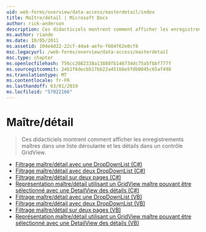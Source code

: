 ```yaml
---
uid: web-forms/overview/data-access/masterdetail/index
title: Maître/détail | Microsoft Docs
author: rick-anderson
description: Ces didacticiels montrent comment afficher les enregistrements maîtres dans une liste déroulante et les détails dans un contrôle GridView.
ms.author: riande
ms.date: 10/05/2011
ms.assetid: 104e4d22-22cf-44a4-aefe-f604f62e0cf8
msc.legacyurl: /web-forms/overview/data-access/masterdetail
msc.type: chapter
ms.openlocfilehash: 756cc2082338a13888fb146734dc75a5fbbf777f
ms.sourcegitcommit: 24b1f6decbb17bb22a45166e5fdb0845c65af498
ms.translationtype: MT
ms.contentlocale: fr-FR
ms.lasthandoff: 03/01/2019
ms.locfileid: "57022166"
---
```

<a name="masterdetail"></a>Maître/détail
====================
> Ces didacticiels montrent comment afficher les enregistrements maîtres dans une liste déroulante et les détails dans un contrôle GridView.


- [Filtrage maître/détail avec une DropDownList (C#)](master-detail-filtering-with-a-dropdownlist-cs.md)
- [Filtrage maître/détail avec deux DropDownList (C#)](master-detail-filtering-with-two-dropdownlists-cs.md)
- [Filtrage maître/détail sur deux pages (C#)](master-detail-filtering-across-two-pages-cs.md)
- [Représentation maître/détail utilisant un GridView maître pouvant être sélectionné avec une DetailView des détails (C#)](master-detail-using-a-selectable-master-gridview-with-a-details-detailview-cs.md)
- [Filtrage maître/détail avec une DropDownList (VB)](master-detail-filtering-with-a-dropdownlist-vb.md)
- [Filtrage maître/détail avec deux DropDownList (VB)](master-detail-filtering-with-two-dropdownlists-vb.md)
- [Filtrage maître/détail sur deux pages (VB)](master-detail-filtering-across-two-pages-vb.md)
- [Représentation maître/détail utilisant un GridView maître pouvant être sélectionné avec une DetailView des détails (VB)](master-detail-using-a-selectable-master-gridview-with-a-details-detailview-vb.md)
